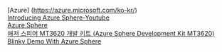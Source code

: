 [Azure] (https://azure.microsoft.com/ko-kr/) <br>
[Introducing Azure Sphere-Youtube](https://youtu.be/wJgCzaiRz9w) <br>
[Azure Sphere](https://youtu.be/KXThR9RUNvw) <br>
[애저 스피어 MT3620 개발 키트 (Azure Sphere Development Kit MT3620)](https://smartstore.naver.com/sangsangfarm/products/4361823938) <br>
[Blinky Demo With Azure Sphere](https://youtu.be/DoY1dgdPOfI) <br>
